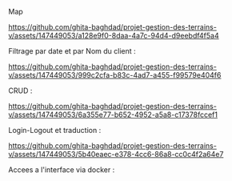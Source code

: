 


Map

https://github.com/ghita-baghdad/projet-gestion-des-terrains-v/assets/147449053/a128e9f0-8daa-4a7c-94d4-d9eebdf4f5a4

Filtrage par date et par Nom du client :

https://github.com/ghita-baghdad/projet-gestion-des-terrains-v/assets/147449053/999c2cfa-b83c-4ad7-a455-f99579e404f6

CRUD :

https://github.com/ghita-baghdad/projet-gestion-des-terrains-v/assets/147449053/6a355e77-b652-4952-a5a8-c17378fccef1

Login-Logout et traduction : 

https://github.com/ghita-baghdad/projet-gestion-des-terrains-v/assets/147449053/5b40eaec-e378-4cc6-86a8-cc0c4f2a64e7

Accees a l'interface via docker :
